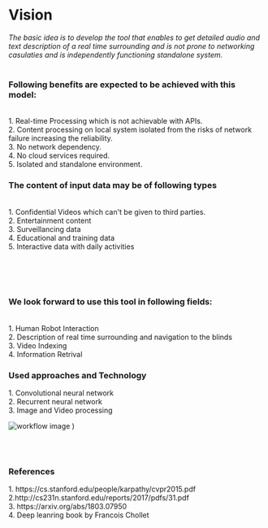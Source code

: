 # Vision<br>
  _The basic idea is to develop the tool that enables to get detailed audio and text description of a real time surrounding and is not prone to networking casulaties and is independently functioning standalone system._ 
    </br></br>
<h3> 
    Following benefits are expected to be achieved with this model:</h3></br>
    1. Real-time Processing which is not achievable with APIs.</br>
    2. Content processing on local system isolated from the risks of network failure increasing the reliability.</br>
    3. No network dependency.</br>
    4. No cloud services required.</br>
    5. Isolated and standalone environment.
</br>
<h3> The content of input data may be of following types</h3></br>
    1. Confidential Videos which can't be given to third parties.</br>
    2. Entertainment content </br>
    3. Surveillancing data </br>
    4. Educational and training data </br>
    5. Interactive data with daily activities</br>
 <br></br>
 <br></br>

 <h3> We look forward to use this tool in following fields:</h3></br>
    1. Human Robot Interaction</br>
    2. Description of real time surrounding and navigation to the blinds</br>
    3. Video Indexing</br>
    4. Information Retrival</br>
 <h3>Used approaches and Technology</h3>
      1. Convolutional neural network</br>
      2. Recurrent neural network </br>
      3. Image and Video processing </br>
      

![workflow image](https://lh3.googleusercontent.com/-gla9v-bpB9U/XJcHmrOaudI/AAAAAAAABrM/CWIPqhujUH0WgA-KD3utLSt6dql6tGE5QCK8BGAs/s0/2019-03-23.png)
)


<br></br>
<h3> References</h3>
  1. https://cs.stanford.edu/people/karpathy/cvpr2015.pdf  </br>
  2.http://cs231n.stanford.edu/reports/2017/pdfs/31.pdf </br>
  3. https://arxiv.org/abs/1803.07950   </br>
  4. Deep leanring book by Francois Chollet </br>
      


